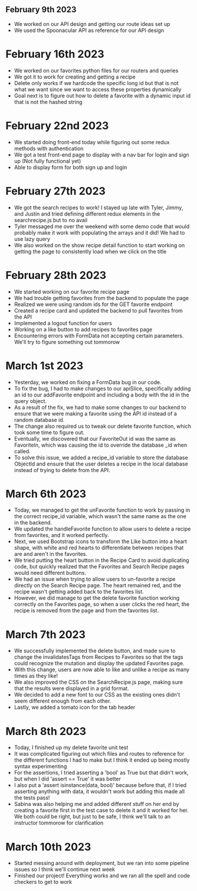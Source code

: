 ## February 9th 2023
- We worked on our API design and getting our route ideas set up
- We used the Spoonacular API as reference for our API design

# February 16th 2023
- We worked on our favorites python files for our routers and queries
- We got it to work for creating and getting a recipe
- Delete only works if we hardcode the specific long id
  but that is not what we want since we want to access these properties dynamically
- Goal next is to figure out how to delete a favorite with a dynamic input id that is not the hashed string

# February 22nd 2023
- We started doing front-end today while figuring out some redux methods with authentication
- We got a test front-end page to display with a nav bar for login and sign up (Not fully functional yet)
- Able to display form for both sign up and login

# February 27th 2023
- We got the search recipes to work! I stayed up late with Tyler, Jimmy, and Justin and tried defining different redux elements in the searchrecipe.js
but to no avail
- Tyler messaged me over the weekend with some demo code that would probably make it work with populating the arrays and it did! We had to use lazy query
- We also worked on the show recipe detail function to start working on getting the page to consistently load when we click on the title

# February 28th 2023
- We started working on our favorite recipe page
- We had trouble getting favorites from the backend to populate the page
- Realized we were using random ids for the GET favorite endpoint
- Created a recipe card and updated the backend to pull favorites from the API
- Implemented a logout function for users
- Working on a like button to add recipes to favorites page
- Encountering errors with FormData not accepting certain parameters. We'll try to figure something out tommorow

# March 1st 2023
- Yesterday, we worked on fixing a FormData bug in our code.
- To fix the bug, I had to make changes to our apiSlice, specifically adding an id to our addFavorite endpoint and including a body with the id in the query object.
- As a result of the fix, we had to make some changes to our backend to ensure that we were making a favorite using the API id instead of a random database id.
- The change also required us to tweak our delete favorite function, which took some time to figure out.
- Eventually, we discovered that our FavoriteOut id was the same as FavoriteIn, which was causing the id to override the database _id when called.
- To solve this issue, we added a recipe_id variable to store the database ObjectId and ensure that the user deletes a recipe in the local database instead of trying to delete from the API.

# March 6th 2023
- Today, we managed to get the unFavorite function to work by passing in the correct recipe_id variable, which wasn't the same name as the one in the backend.
- We updated the handleFavorite function to allow users to delete a recipe from favorites, and it worked perfectly.
- Next, we used Bootstrap icons to transform the Like button into a heart shape, with white and red hearts to differentiate between recipes that are and aren't in the favorites.
- We tried putting the heart button in the Recipe Card to avoid duplicating code, but quickly realized that the Favorites and Search Recipe pages would need different buttons.
- We had an issue when trying to allow users to un-favorite a recipe directly on the Search Recipe page. The heart remained red, and the recipe wasn't getting added back to the favorites list.
- However, we did manage to get the delete favorite function working correctly on the Favorites page, so when a user clicks the red heart, the recipe is removed from the page and from the favorites list.

# March 7th 2023
- We successfully implemented the delete button, and made sure to change the invalidatesTags from Recipes to Favorites so that the tags could recognize the mutation and display the updated Favorites page.
- With this change, users are now able to like and unlike a recipe as many times as they like!
- We also improved the CSS on the SearchRecipe.js page, making sure that the results were displayed in a grid format.
- We decided to add a new font to our CSS as the existing ones didn't seem different enough from each other.
- Lastly, we added a tomato icon for the tab header

# March 8th 2023
- Today, I finished up my delete favorite unit test
- It was complicated figuring out which files and routes to reference for the different functions I had to make
but I think it ended up being mostly syntax experimenting
- For the assertions, I tried asserting a 'bool' as True but that didn't work, but when I did 'assert == True' it was better
- I also put a 'assert isinstance(data, bool)' because before that, if I tried asserting anything with data, it wouldn't work
but adding this made all the tests pass!
- Sabina was also helping me and added different stuff on her end by creating a favorite first in the test case to delete it
and it worked for her. We both could be right, but just to be safe, I think we'll talk to an instructor tommorow for clarification

# March 10th 2023
- Started messing around with deployment, but we ran into some pipeline issues so I think we'll continue next week
- Finished our project! Everything works and we ran all the spell and code checkers to get to work
